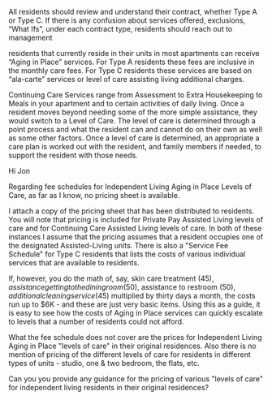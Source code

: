 

All residents should review and understand their contract, whether Type A or Type C.  If there is any confusion about services offered, exclusions, “What Ifs”, under each contract type, residents should reach out to management

residents that currently reside in their units in most apartments can receive “Aging in Place” services. For Type A residents these fees are inclusive in the monthly care fees.  For Type C residents these services are based on “ala-carte” services or level of care assisting living additional charges.

Continuing Care Services range from Assessment to Extra Housekeeping to Meals in your apartment and to certain activities of daily living.  Once a resident moves beyond needing some of the more simple assistance, they would switch to a Level of Care.   The level of care is determined through a point process and what the resident can and cannot do on their own as well as some other factors.  Once a level of care is determined, an appropriate a care plan is worked out with the resident, and family members if needed, to support the resident with those needs.




Hi Jon

Regarding fee schedules for Independent Living Aging in Place Levels of Care, as far as I know, no pricing sheet is available.

I attach a copy of the pricing sheet that has been distributed to residents. You will note that pricing is included for Private Pay Assisted Living levels of care and for Continuing Care Assisted Living levels of care.  In both of these instances I assume that the pricing assumes that a resident occupies one of the designated Assisted-Living units. There is also a "Service Fee Schedule" for Type C residents that lists the costs of various individual services that are available to residents.

If, however, you do the math of, say, skin care treatment ($45), assistance getting to the dining room ($50), assistance to restroom ($50), additional cleaning service ($45) multiplied by thirty days a month, the costs run up to $6K - and these are just very basic items. Using this as a guide, it is easy to see how the costs of Aging in Place services can quickly escalate to levels that a number of residents could not afford.

What the fee schedule does not cover are the prices for Independent Living Aging in Place "levels of care" in their original residences. Also there is no mention of pricing of the different levels of care for residents in different types of units - studio, one & two bedroom, the flats, etc.

Can you you provide any guidance for the pricing of various "levels of care" for independent living residents in their original residences?





